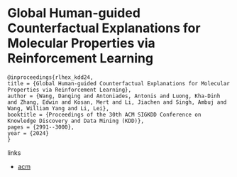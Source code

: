 # Global Human-guided Counterfactual Explanations for Molecular Properties via Reinforcement Learning

```
@inproceedings{rlhex_kdd24,
title = {Global Human-guided Counterfactual Explanations for Molecular Properties via Reinforcement Learning},
author = {Wang, Danqing and Antoniades, Antonis and Luong, Kha-Dinh and Zhang, Edwin and Kosan, Mert and Li, Jiachen and Singh, Ambuj and Wang, William Yang and Li, Lei},
booktitle = {Proceedings of the 30th ACM SIGKDD Conference on Knowledge Discovery and Data Mining (KDD)},
pages = {2991--3000},
year = {2024}
}
```

links
- [acm](https://dl.acm.org/doi/10.1145/3637528.3672045)

